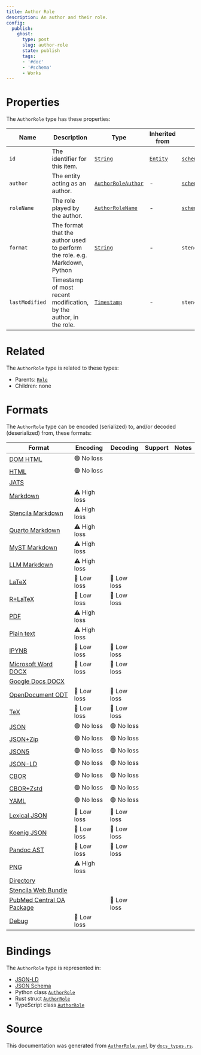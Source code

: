 ```yaml
---
title: Author Role
description: An author and their role.
config:
  publish:
    ghost:
      type: post
      slug: author-role
      state: publish
      tags:
      - '#doc'
      - '#schema'
      - Works
---
```


# Properties

The `AuthorRole` type has these properties:

| Name           | Description                                                                | Type                                                                                     | Inherited from                                                     | `JSON-LD @id`                                    | Aliases                          |
| -------------- | -------------------------------------------------------------------------- | ---------------------------------------------------------------------------------------- | ------------------------------------------------------------------ | ------------------------------------------------ | -------------------------------- |
| `id`           | The identifier for this item.                                              | [`String`](https://stencila.ghost.io/docs/reference/schema/string)                       | [`Entity`](https://stencila.ghost.io/docs/reference/schema/entity) | [`schema:id`](https://schema.org/id)             | -                                |
| `author`       | The entity acting as an author.                                            | [`AuthorRoleAuthor`](https://stencila.ghost.io/docs/reference/schema/author-role-author) | -                                                                  | [`schema:author`](https://schema.org/author)     | -                                |
| `roleName`     | The role played by the author.                                             | [`AuthorRoleName`](https://stencila.ghost.io/docs/reference/schema/author-role-name)     | -                                                                  | [`schema:roleName`](https://schema.org/roleName) | `role-name`, `role_name`         |
| `format`       | The format that the author used to perform the role. e.g. Markdown, Python | [`String`](https://stencila.ghost.io/docs/reference/schema/string)                       | -                                                                  | `stencila:format`                                | -                                |
| `lastModified` | Timestamp of most recent modification, by the author, in the role.         | [`Timestamp`](https://stencila.ghost.io/docs/reference/schema/timestamp)                 | -                                                                  | `stencila:lastModified`                          | `last-modified`, `last_modified` |

# Related

The `AuthorRole` type is related to these types:

- Parents: [`Role`](https://stencila.ghost.io/docs/reference/schema/role)
- Children: none

# Formats

The `AuthorRole` type can be encoded (serialized) to, and/or decoded (deserialized) from, these formats:

| Format                                                                               | Encoding     | Decoding   | Support | Notes |
| ------------------------------------------------------------------------------------ | ------------ | ---------- | ------- | ----- |
| [DOM HTML](https://stencila.ghost.io/docs/reference/formats/dom.html)                | 🟢 No loss    |            |         |
| [HTML](https://stencila.ghost.io/docs/reference/formats/html)                        | 🟢 No loss    |            |         |
| [JATS](https://stencila.ghost.io/docs/reference/formats/jats)                        |              |            |         |
| [Markdown](https://stencila.ghost.io/docs/reference/formats/md)                      | ⚠️ High loss |            |         |
| [Stencila Markdown](https://stencila.ghost.io/docs/reference/formats/smd)            | ⚠️ High loss |            |         |
| [Quarto Markdown](https://stencila.ghost.io/docs/reference/formats/qmd)              | ⚠️ High loss |            |         |
| [MyST Markdown](https://stencila.ghost.io/docs/reference/formats/myst)               | ⚠️ High loss |            |         |
| [LLM Markdown](https://stencila.ghost.io/docs/reference/formats/llmd)                | ⚠️ High loss |            |         |
| [LaTeX](https://stencila.ghost.io/docs/reference/formats/latex)                      | 🔷 Low loss   | 🔷 Low loss |         |
| [R+LaTeX](https://stencila.ghost.io/docs/reference/formats/rnw)                      | 🔷 Low loss   | 🔷 Low loss |         |
| [PDF](https://stencila.ghost.io/docs/reference/formats/pdf)                          | ⚠️ High loss |            |         |
| [Plain text](https://stencila.ghost.io/docs/reference/formats/text)                  | ⚠️ High loss |            |         |
| [IPYNB](https://stencila.ghost.io/docs/reference/formats/ipynb)                      | 🔷 Low loss   | 🔷 Low loss |         |
| [Microsoft Word DOCX](https://stencila.ghost.io/docs/reference/formats/docx)         | 🔷 Low loss   | 🔷 Low loss |         |
| [Google Docs DOCX](https://stencila.ghost.io/docs/reference/formats/gdocx)           |              |            |         |
| [OpenDocument ODT](https://stencila.ghost.io/docs/reference/formats/odt)             | 🔷 Low loss   | 🔷 Low loss |         |
| [TeX](https://stencila.ghost.io/docs/reference/formats/tex)                          | 🔷 Low loss   | 🔷 Low loss |         |
| [JSON](https://stencila.ghost.io/docs/reference/formats/json)                        | 🟢 No loss    | 🟢 No loss  |         |
| [JSON+Zip](https://stencila.ghost.io/docs/reference/formats/json.zip)                | 🟢 No loss    | 🟢 No loss  |         |
| [JSON5](https://stencila.ghost.io/docs/reference/formats/json5)                      | 🟢 No loss    | 🟢 No loss  |         |
| [JSON-LD](https://stencila.ghost.io/docs/reference/formats/jsonld)                   | 🟢 No loss    | 🟢 No loss  |         |
| [CBOR](https://stencila.ghost.io/docs/reference/formats/cbor)                        | 🟢 No loss    | 🟢 No loss  |         |
| [CBOR+Zstd](https://stencila.ghost.io/docs/reference/formats/cbor.zstd)              | 🟢 No loss    | 🟢 No loss  |         |
| [YAML](https://stencila.ghost.io/docs/reference/formats/yaml)                        | 🟢 No loss    | 🟢 No loss  |         |
| [Lexical JSON](https://stencila.ghost.io/docs/reference/formats/lexical)             | 🔷 Low loss   | 🔷 Low loss |         |
| [Koenig JSON](https://stencila.ghost.io/docs/reference/formats/koenig)               | 🔷 Low loss   | 🔷 Low loss |         |
| [Pandoc AST](https://stencila.ghost.io/docs/reference/formats/pandoc)                | 🔷 Low loss   | 🔷 Low loss |         |
| [PNG](https://stencila.ghost.io/docs/reference/formats/png)                          | ⚠️ High loss |            |         |
| [Directory](https://stencila.ghost.io/docs/reference/formats/directory)              |              |            |         |
| [Stencila Web Bundle](https://stencila.ghost.io/docs/reference/formats/swb)          |              |            |         |
| [PubMed Central OA Package](https://stencila.ghost.io/docs/reference/formats/pmcoap) |              | 🔷 Low loss |         |
| [Debug](https://stencila.ghost.io/docs/reference/formats/debug)                      | 🔷 Low loss   |            |         |

# Bindings

The `AuthorRole` type is represented in:

- [JSON-LD](https://stencila.org/AuthorRole.jsonld)
- [JSON Schema](https://stencila.org/AuthorRole.schema.json)
- Python class [`AuthorRole`](https://github.com/stencila/stencila/blob/main/python/python/stencila/types/author_role.py)
- Rust struct [`AuthorRole`](https://github.com/stencila/stencila/blob/main/rust/schema/src/types/author_role.rs)
- TypeScript class [`AuthorRole`](https://github.com/stencila/stencila/blob/main/ts/src/types/AuthorRole.ts)

# Source

This documentation was generated from [`AuthorRole.yaml`](https://github.com/stencila/stencila/blob/main/schema/AuthorRole.yaml) by [`docs_types.rs`](https://github.com/stencila/stencila/blob/main/rust/schema-gen/src/docs_types.rs).
